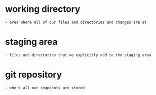 # working directory
    - area where all of our files and directories and changes are at

# staging area
    - files and directories that we explicitly add to the staging area

# git repository
    - where all our snapshots are stored

